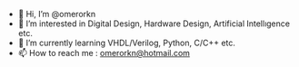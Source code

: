 - 👋 Hi, I’m @omerorkn
- 👀 I’m interested in Digital Design, Hardware Design, Artificial Intellıgence etc.
- 🌱 I’m currently learning VHDL/Verilog, Python, C/C++ etc.
- 📫 How to reach me : omerorkn@hotmail.com

<!---
omerorkn/omerorkn is a ✨ special ✨ repository because its `README.md` (this file) appears on your GitHub profile.
You can click the Preview link to take a look at your changes.
--->
